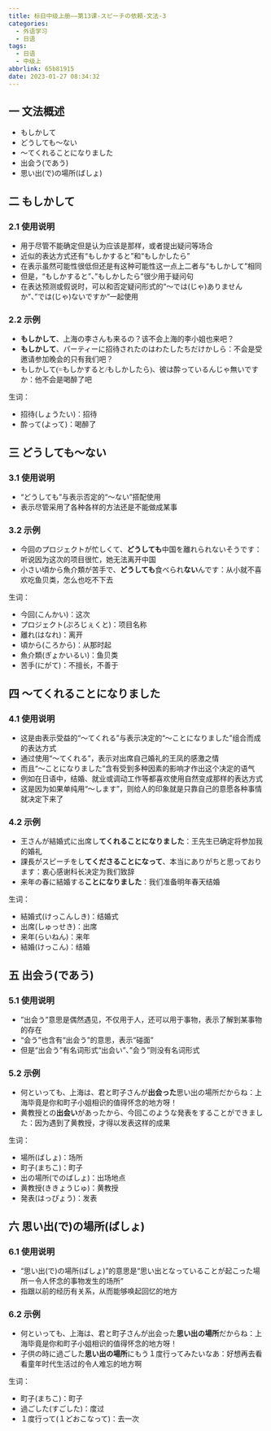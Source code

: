 ```yaml
---
title: 标日中级上册——第13课-スピーチの依頼-文法-3
categories:
  - 外语学习
  - 日语
tags:
  - 日语
  - 中级上
abbrlink: 65b81915
date: 2023-01-27 08:34:32
---
```

## 一 文法概述

* もしかして
* どうしても〜ない
* 〜てくれることになりました
* 出会う(であう)
* 思い出(で)の場所(ばしょ)

<!--more-->

## 二 もしかして

### 2.1 使用说明

* 用于尽管不能确定但是认为应该是那样，或者提出疑问等场合
* 近似的表达方式还有“もしかすると”和“もしかしたら”
* 在表示虽然可能性很低但还是有这种可能性这一点上二者与“もしかして”相同
* 但是，“もしかすると”、”もしかしたら”很少用于疑问句
* 在表达预测或假说时，可以和否定疑问形式的“〜では(じゃ)ありませんか”、”では(じゃ)ないですか”一起使用

### 2.2 示例

* **もしかして**、上海の李さんも来るの？该不会上海的李小姐也来吧？
* **もしかして**、パーティーに招待されたのはわたしたちだけかしら：不会是受邀请参加晚会的只有我们吧？
* <font face="KAI" style='italic'>もしかして\(=もしかすると/もしかしたら\)</font>、彼は酔っているんじゃ無いですか：他不会是喝醉了吧

生词：

* 招待(しょうたい)：招待
* 酔って(よって)：喝醉了


## 三 どうしても〜ない

### 3.1 使用说明

* “どうしても”与表示否定的“〜ない”搭配使用
* 表示尽管采用了各种各样的方法还是不能做成某事

### 3.2 示例

* 今回のプロジェクトが忙しくて、**どうしても**中国を離れられないそうです：听说因为这次的项目很忙，她无法离开中国
* 小さい頃から魚介類が苦手で、**どうしても**食べられ**ない**んです：从小就不喜欢吃鱼贝类，怎么也吃不下去

生词：

* 今回(こんかい)：这次
* プロジェクト(ぷろじぇくと)：项目名称
* 離れ(はなれ)：离开
* 頃から(ころから)：从那时起
* 魚介類(ぎょかいるい)：鱼贝类
* 苦手(にがて)：不擅长，不善于

## 四 〜てくれることになりました

### 4.1 使用说明

* 这是由表示受益的“〜てくれる”与表示决定的“〜ことになりました”组合而成的表达方式
* 通过使用“〜てくれる”，表示对出席自己婚礼的王凤的感激之情
* 而且“〜ことになりました”含有受到多种因素的影响才作出这个决定的语气
* 例如在日语中，结婚、就业或调动工作等都喜欢使用自然变成那样的表达方式
* 这是因为如果单纯用“〜します”，则给人的印象就是只靠自己的意愿各种事情就决定下来了

### 4.2 示例

* 王さんが結婚式に出席し**てくれることになりました**：王先生已确定将参加我的婚礼
* 課長がスピーチをし**てくださることになって**、本当にありがちと思っております：衷心感谢科长决定为我们致辞
* 来年の春に結婚する**ことになりました**：我们准备明年春天结婚

生词：

* 結婚式(けっこんしき)：结婚式
* 出席(しゅっせき)：出席
* 来年(らいねん)：来年
* 結婚(けっこん)：结婚

## 五 出会う(であう)

### 5.1 使用说明

* ”出会う”意思是偶然遇见，不仅用于人，还可以用于事物，表示了解到某事物的存在
* “会う”也含有“出会う”的意思，表示“碰面”
* 但是“出会う”有名词形式“出会い”、”会う”则没有名词形式

### 5.2 示例

* 何といっても、上海は、君と町子さんが**出会った**思い出の場所だからね：上海毕竟是你和町子小姐相识的值得怀念的地方呀！
* 黄教授との**出会い**があったから、今回このような発表をすることができました：因为遇到了黄教授，才得以发表这样的成果

生词：

* 場所(ばしょ)：场所
* 町子(まちこ)：町子
* 出の場所(でのばしょ)：出场地点
* 黄教授(ききょうじゅ)：黄教授
* 発表(はっぴょう)：发表

## 六 思い出(で)の場所(ばしょ)

### 6.1 使用说明

* “思い出(で)の場所(ばしょ)”的意思是“思い出となっていることが起こった場所ー令人怀念的事物发生的场所”
* 指跟以前的经历有关系，从而能够唤起回忆的地方

### 6.2 示例

* 何といっても、上海は、君と町子さんが出会った**思い出の場所**だからね：上海毕竟是你和町子小姐相识的值得怀念的地方呀！
* 子供の時に過ごした**思い出の場所**にもう１度行ってみたいなあ：好想再去看看童年时代生活过的令人难忘的地方啊

生词：

* 町子(まちこ)：町子
* 過ごした(すごした)：度过
* １度行って(１どおこなって)：去一次
